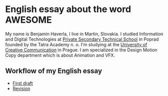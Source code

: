 # English essay about the word AWESOME

My name is Benjamín Haverla, I live in Martin, Slovakia. I studied Information and Digital Technologies at [Private Secondary Technical School](https://ssosta.edupage.org](https://ssosta.edupage.org/?lang=en)) in Poprad founded by the Tatra Academy n. o. I'm studying at the [University of Creative Communication](https://www.vskk.cz/cz/) in Prague. I am specialized in the Design Motion Copy department which is about Animation and VFX.

## Workflow of my English essay

- [First draft](First-draft.md)
- [Revision]()
